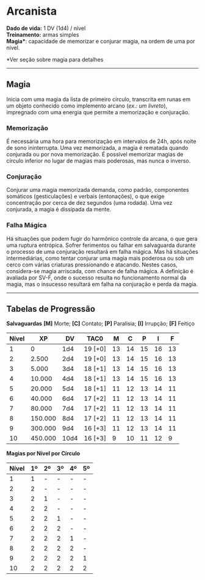 # Arcanista

**Dado de vida:** 1 DV (1d4) / nível  
**Treinamento:** armas simples  
**Magia\***: capacidade de memorizar e conjurar magia, na ordem de uma por nível.  

\*Ver seção sobre magia para detalhes

---

## Magia
Inicia com uma magia da lista de primeiro círculo, transcrita em runas em um objeto conhecido como implemento arcano (*ex.: um livreto*), impregnado com uma energia que permite a memorização e conjuração.

### Memorização
É necessária uma hora para memorização em intervalos de 24h, após noite de sono ininterrupta. Uma vez memorizada, a magia é rematada quando conjurada ou por nova memorização. É possível memorizar magias de círculo inferior no lugar de magias mais poderosas, mas nunca o inverso.

### Conjuração
Conjurar uma magia memorizada demanda, como padrão, componentes somáticos (gesticulações) e verbais (entonações), o que exige concentração por cerca de dez segundos (uma rodada). Uma vez conjurada, a magia é dissipada da mente.

### Falha Mágica
Há situações que podem fugir do harmônico controle da arcana, o que gera uma ruptura entrópica. Sofrer ferimentos ou falhar em salvaguarda durante o processo de uma conjuração resultará em falha mágica. Mas há situações intermediárias, como tentar conjurar uma magia mais poderosa ou sob um cerco com várias criaturas pressionando e atacando. Nestes casos, considera-se magia arriscada, com chance de falha mágica. A definição é avaliada por SV-F, onde o sucesso resulta no funcionamento normal da magia, mas o insucesso resultará em falha na conjuração e perda da magia.

---

## Tabelas de Progressão

**Salvaguardas**
**[M]** Morte; **[C]** Contato; **[P]** Paralisia; **[I]** Irrupção; **[F]** Feitiço

| Nível | XP      | DV   | TAC0    | M   | C   | P   | I   | F   |
| ----- | ------- | ---- | ------- | --- | --- | --- | --- | --- |
| 1     | 0       | 1d4  | 19 [+0] | 13  | 14  | 15  | 16  | 13  |
| 2     | 2.500   | 2d4  | 19 [+0] | 13  | 14  | 15  | 16  | 13  |
| 3     | 5.000   | 3d4  | 18 [+1] | 13  | 14  | 15  | 16  | 13  |
| 4     | 10.000  | 4d4  | 18 [+1] | 13  | 14  | 15  | 16  | 13  |
| 5     | 20.000  | 5d4  | 18 [+1] | 11  | 12  | 13  | 14  | 11  |
| 6     | 40.000  | 6d4  | 17 [+2] | 11  | 12  | 13  | 14  | 11  |
| 7     | 80.000  | 7d4  | 17 [+2] | 11  | 12  | 13  | 14  | 11  |
| 8     | 150.000 | 8d4  | 17 [+2] | 11  | 12  | 13  | 14  | 11  |
| 9     | 300.000 | 9d4  | 16 [+3] | 11  | 12  | 13  | 14  | 11  |
| 10    | 450.000 | 10d4 | 16 [+3] | 9   | 10  | 11  | 12  | 9   |


**Magias por Nível por Círculo**

| Nível | 1º  | 2º  | 3º  | 4º  | 5º  |
| ----- | --- | --- | --- | --- | --- |
| 1     | 1   | -   | -   | -   | -   |
| 2     | 2   | -   | -   | -   | -   |
| 3     | 2   | 1   | -   | -   | -   |
| 4     | 2   | 2   | -   | -   | -   |
| 5     | 2   | 2   | 1   | -   | -   |
| 6     | 2   | 2   | 2   | -   | -   |
| 7     | 2   | 2   | 2   | 1   | -   |
| 8     | 2   | 2   | 2   | 2   | -   |
| 9     | 2   | 2   | 2   | 2   | 1   |
| 10    | 2   | 2   | 2   | 2   | 2   |
